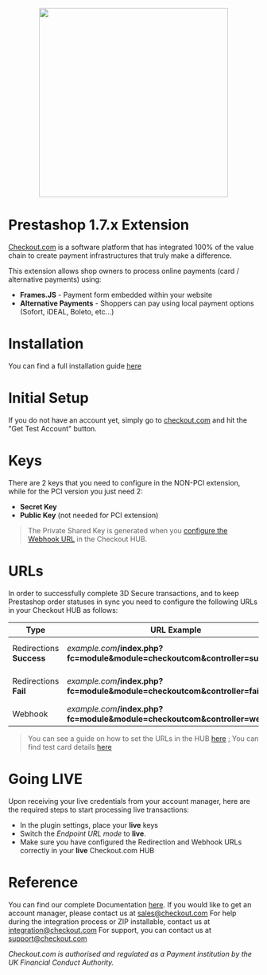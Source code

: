 <p align="center"><img src="https://www.checkout.com/static/img/logos/cko/logos/checkout.svg" width="380"></p>

# Prestashop 1.7.x Extension

[Checkout.com](https://www.checkout.com "Checkout.com") is a software platform that has integrated 100% of the value chain to create payment infrastructures that truly make a difference.

This extension allows shop owners to process online payments (card / alternative payments) using:
  - **Frames.JS** - Payment form embedded within your website
  - **Alternative Payments** - Shoppers can pay using local payment options (Sofort, iDEAL, Boleto, etc...)

# Installation
You can find a full installation guide [here](https://github.com/checkout/checkout-prestashop1.7-plugin/wiki/Installation)

# Initial Setup
If you do not have an account yet, simply go to [checkout.com](https://checkout.com/) and hit the "Get Test Account" button.

# Keys
There are 2 keys that you need to configure in the NON-PCI extension, while for the PCI version you just need 2:
- **Secret Key**
- **Public Key** (not needed for PCI extension)

> The Private Shared Key is generated when you [configure the Webhook URL](https://docs.checkout.com/docs/business-level-administration#section-manage-webhook-url) in the Checkout HUB.

# URLs
In order to successfully complete 3D Secure transactions, and to keep Prestashop order statuses in sync you need to configure the following URLs in your Checkout HUB as follows:

| Type | URL Example | Description |
| ------ | ------ | ------ |
| Redirections **Success**| _example.com_**/index.php?fc=module&module=checkoutcom&controller=success** | Redirect after 3D Secure |
| Redirections **Fail**| _example.com_**/index.php?fc=module&module=checkoutcom&controller=failure** | Redirect after 3D Secure |
| Webhook | _example.com_**/index.php?fc=module&module=checkoutcom&controller=webhook** | Sync Prestashop |

> You can see a guide on how to set the URLs in the HUB [here](https://docs.checkout.com/docs/business-level-administration#section-manage-channel-urls) ; You can find test card details [here](https://docs.checkout.com/docs/testing#section-credit-cards)

# Going LIVE

Upon receiving your live credentials from your account manager, here are the required steps to start processing live transactions:

- In the plugin settings, place your **live** keys
- Switch the _Endpoint URL mode_ to **live**.
- Make sure you have configured the Redirection and Webhook URLs correctly in your **live** Checkout.com HUB


# Reference

You can find our complete Documentation [here](http://docs.checkout.com/).
If you would like to get an account manager, please contact us at sales@checkout.com
For help during the integration process or ZIP installable, contact us at integration@checkout.com
For support, you can contact us at support@checkout.com

_Checkout.com is authorised and regulated as a Payment institution by the UK Financial Conduct Authority._
